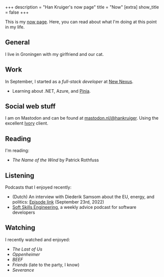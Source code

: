 +++
description = "Han Kruiger's now page"
title = "Now"
[extra]
show_title = false
+++

This is my [now page](https://nownownow.com/about).
Here, you can read about what I'm doing at this point in my life.

## General
I live in Groningen with my girlfriend and our cat.

## Work
In September, I started as a *full-stack developer* at [New Nexus](https://newnexus.nl/).

- Learning about .NET, Azure, and [Pinia](https://pinia.vuejs.org).

## Social web stuff

I am on Mastodon and can be found at [mastodon.nl/@hankruiger](https://mastodon.nl/@hankruiger). Using the excellent [Ivory](https://tapbots.com/ivory/) client.

## Reading
I'm reading:

- *The Name of the Wind* by Patrick Rothfuss

## Listening
Podcasts that I enjoyed recently:

- (Dutch) An interview with Diederik Samsom about the EU, energy, and politics: [Episode link](https://pca.st/episode/f5e4910f-7bec-40f0-80e1-f5504881a85d) (September 23rd, 2022)
- [Soft Skills Engineering](https://softskills.audio/), a weekly advice podcast for software developers

## Watching
I recently watched and enjoyed:

- *The Last of Us*
- *Oppenheimer*
- *BEEF*
- *Friends* (late to the party, I know)
- *Severance*
